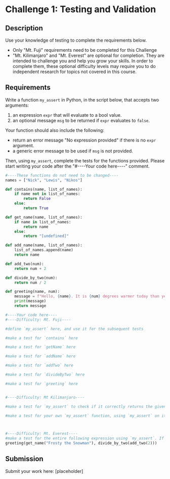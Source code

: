 # Challenge 1: Testing and Validation

## Description

Use your knowledge of testing to complete the requirements below.

- Only "Mt. Fuji" requirements need to be completed for this Challenge
- "Mt. Kilimanjaro" and "Mt. Everest" are optional for completion. They are intended to challenge you and help you grow your skills. In order to complete them, these optional difficulty levels may require you to do independent research for topics not covered in this course.

## Requirements

Write a function `my_assert` in Python, in the script below, that accepts two arguments:

1. an expression `expr` that will evaluate to a bool value.
2. an optional message `msg` to be returned if `expr` evaluates to `false`.

Your function should also include the following:

- return an error message "No expression provided" if there is no `expr` argument.
- a generic error message to be used if `msg` is not provided.

Then, using `my_assert`, complete the tests for the functions provided. Please start writing your code after the "#----Your code here----" comment.

```python
#----These functions do not need to be changed----
names = ["Nick", "Lewis", "Nikos"]

def contains(name, list_of_names):
    if name not in list_of_names:
        return False
    else:
        return True

def get_name(name, list_of_names):
    if name in list_of_names:
        return name
    else:
        return "[undefined]"

def add_name(name, list_of_names):
    list_of_names.append(name)
    return name

def add_two(num):
    return num + 2

def divide_by_two(num):
    return num / 2

def greeting(name, num):
    message = f"Hello, {name}. It is {num} degrees warmer today than yesterday"
    print(message)
    return message

#----Your code here----
#----Difficulty: Mt. Fuji----

#define `my_assert` here, and use it for the subsequent tests

#make a test for `contains` here

#make a test for `getName` here

#make a test for `addName` here

#make a test for `addTwo` here

#make a test for `divideByTwo` here

#make a test for `greeting` here


#----Difficulty: Mt Kilimanjaro----

#make a test for `my_assert` to check if it correctly returns the given optional `msg`

#make a test for your own `my_assert` function, using `my_assert` on itself to check if it correctly returns an error if no `expr` provided.



#----Difficulty: Mt. Everest----
#make a test for the entire following expression using `my_assert`. If the expression fails, make sure to give a descriptive message for `msg` that describes how the expression fails.
greeting(get_name("Frosty the Snowman"), divide_by_two(add_two(2)))


```

## Submission

Submit your work here: [placeholder]
